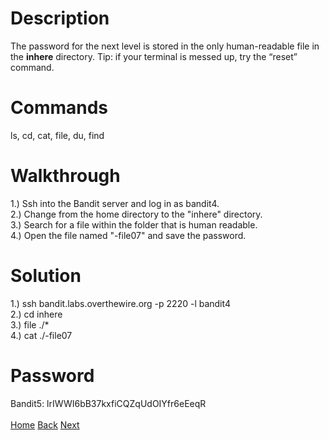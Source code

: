 # Description
The password for the next level is stored in the only human-readable file in the **inhere** directory. Tip: if your terminal is messed up, try the “reset” command.
# Commands
ls, cd, cat, file, du, find
# Walkthrough
1.) Ssh into the Bandit server and log in as bandit4. <br />
2.) Change from the home directory to the "inhere" directory. <br />
3.) Search  for a file within the folder that is human readable. <br />
4.) Open the file named "-file07" and save the password.
# Solution
1.) ssh bandit.labs.overthewire.org -p 2220 -l bandit4 <br />
2.) cd inhere <br />
3.) file ./* <br />
4.) cat ./-file07
# Password
Bandit5: lrIWWI6bB37kxfiCQZqUdOIYfr6eEeqR <br /> <br />
[Home](https://github.com/Spagoooti/OverTheWire-Bandit/blob/main/README.md) [Back](https://github.com/Spagoooti/OverTheWire-Bandit/blob/main/Bandit%200%20-%3E%2010/Bandit%203%20-%3E%204.md) [Next]([https://github.com/Spagoooti/OverTheWire-Bandit/blob/main/Bandit%205%20-%3E%206.md](https://github.com/Spagoooti/OverTheWire-Bandit/blob/main/Bandit%200%20-%3E%2010/Bandit%205%20-%3E%206.md))
